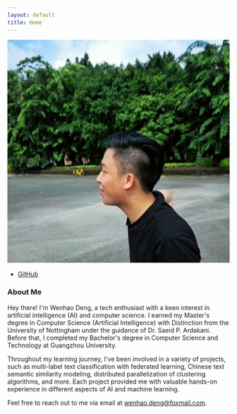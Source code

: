 ```yaml
---
layout: default
title: Home
---
```


<div class="about-container">
  <div class="about-image">
    <img src="/public/pic.jpg" alt="Wenhao's Picture" />
  </div>
  <div class="about-social">
    <ul>
      <!-- <li><a href="https://www.instagram.com/your_username/" target="_blank" rel="noopener noreferrer"><i class="fab fa-instagram"></i> Instagram</a></li> -->
      <!-- <li><a href="https://twitter.com/dw3nhao" target="_blank" rel="noopener noreferrer"><i class="fab fa-twitter"></i> Twitter</a></li> -->
      <li><a href="https://github.com/w3nhao" target="_blank" rel="noopener noreferrer"><i class="fab fa-github"></i> GitHub</a></li>
      <!-- <li><i class="fab fa-weixin"></i> WeChat: your_wechat_id</li> -->
    </ul>
  </div>
</div>

### About Me

Hey there! I'm Wenhao Deng, a tech enthusiast with a keen interest in artificial intelligence (AI) and computer science. I earned my Master's degree in Computer Science (Artificial Intelligence) with Distinction from the University of Nottingham under the guidance of Dr. Saeid P. Ardakani. Before that, I completed my Bachelor's degree in Computer Science and Technology at Guangzhou University.

Throughout my learning journey, I've been involved in a variety of projects, such as multi-label text classification with federated learning, Chinese text semantic similarity modeling, distributed parallelization of clustering algorithms, and more. Each project provided me with valuable hands-on experience in different aspects of AI and machine learning.

Feel free to reach out to me via email at wenhao.deng@foxmail.com.
